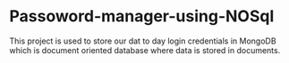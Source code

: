 # Passoword-manager-using-NOSql
This project is used to store our dat to day login credentials in MongoDB which is document oriented database where data is stored in documents.
